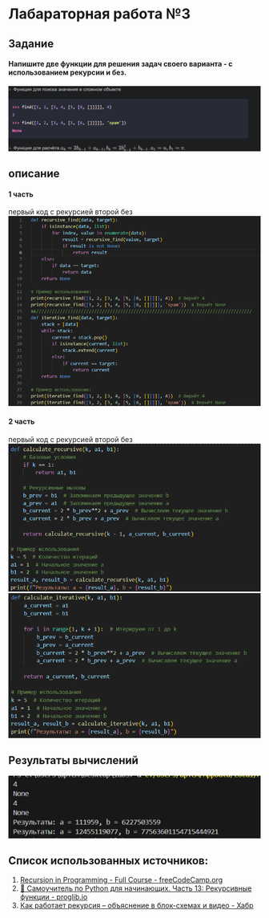 
# Лабараторная работа №3

## Задание
#### Напишите две функции для решения задач своего варианта - с использованием рекурсии и без.
![alt text](image.png)
## описание 
#### 1 часть 
первый код с рекурсией второй без
![alt text](image-2.png)
#### 2 часть
первый код с рекурсией второй без
![alt text](image-3.png)
![alt text](image-4.png)
## Результаты вычислений
![alt text](image-1.png)
## Список использованных источников:


1. [Recursion in Programming - Full Course - freeCodeCamp.org](https://youtu.be/IJDJ0kBx2LM)
2. [🐍 Самоучитель по Python для начинающих. Часть 13: Рекурсивные функции - proglib.io](https://proglib.io/p/samouchitel-po-python-dlya-nachinayushchih-chast-13-rekursivnye-funkcii-2023-01-23)
3. [Как работает рекурсия – объяснение в блок-схемах и видео - Хабр](https://habr.com/ru/articles/337030/)
